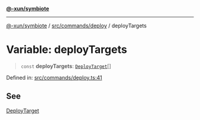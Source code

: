 [**@-xun/symbiote**](../../../../README.md)

***

[@-xun/symbiote](../../../../README.md) / [src/commands/deploy](../README.md) / deployTargets

# Variable: deployTargets

> `const` **deployTargets**: [`DeployTarget`](../enumerations/DeployTarget.md)[]

Defined in: [src/commands/deploy.ts:41](https://github.com/Xunnamius/symbiote/blob/7b8ca545f93c3e9d22b693c6c58dbb29604867ff/src/commands/deploy.ts#L41)

## See

[DeployTarget](../enumerations/DeployTarget.md)
